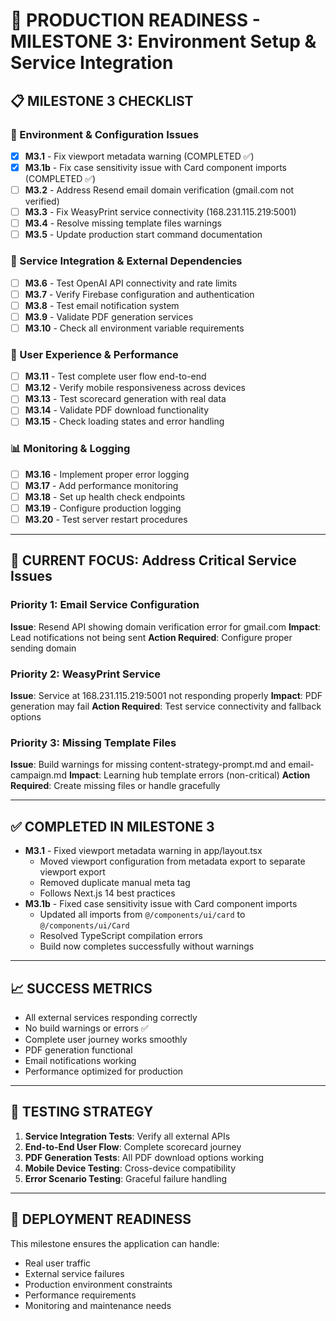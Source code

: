 # 🚀 PRODUCTION READINESS - MILESTONE 3: Environment Setup & Service Integration

## 📋 **MILESTONE 3 CHECKLIST**

### **🔧 Environment & Configuration Issues**
- [x] **M3.1** - Fix viewport metadata warning (COMPLETED ✅)
- [x] **M3.1b** - Fix case sensitivity issue with Card component imports (COMPLETED ✅)
- [ ] **M3.2** - Address Resend email domain verification (gmail.com not verified)
- [ ] **M3.3** - Fix WeasyPrint service connectivity (168.231.115.219:5001)
- [ ] **M3.4** - Resolve missing template files warnings
- [ ] **M3.5** - Update production start command documentation

### **🔗 Service Integration & External Dependencies**
- [ ] **M3.6** - Test OpenAI API connectivity and rate limits
- [ ] **M3.7** - Verify Firebase configuration and authentication
- [ ] **M3.8** - Test email notification system
- [ ] **M3.9** - Validate PDF generation services
- [ ] **M3.10** - Check all environment variable requirements

### **📱 User Experience & Performance**
- [ ] **M3.11** - Test complete user flow end-to-end
- [ ] **M3.12** - Verify mobile responsiveness across devices
- [ ] **M3.13** - Test scorecard generation with real data
- [ ] **M3.14** - Validate PDF download functionality
- [ ] **M3.15** - Check loading states and error handling

### **📊 Monitoring & Logging**
- [ ] **M3.16** - Implement proper error logging
- [ ] **M3.17** - Add performance monitoring
- [ ] **M3.18** - Set up health check endpoints
- [ ] **M3.19** - Configure production logging
- [ ] **M3.20** - Test server restart procedures

---

## 🎯 **CURRENT FOCUS: Address Critical Service Issues**

### **Priority 1: Email Service Configuration**
**Issue**: Resend API showing domain verification error for gmail.com
**Impact**: Lead notifications not being sent
**Action Required**: Configure proper sending domain

### **Priority 2: WeasyPrint Service**
**Issue**: Service at 168.231.115.219:5001 not responding properly
**Impact**: PDF generation may fail
**Action Required**: Test service connectivity and fallback options

### **Priority 3: Missing Template Files**
**Issue**: Build warnings for missing content-strategy-prompt.md and email-campaign.md
**Impact**: Learning hub template errors (non-critical)
**Action Required**: Create missing files or handle gracefully

---

## ✅ **COMPLETED IN MILESTONE 3**
- **M3.1** - Fixed viewport metadata warning in app/layout.tsx
  - Moved viewport configuration from metadata export to separate viewport export
  - Removed duplicate manual meta tag
  - Follows Next.js 14 best practices
- **M3.1b** - Fixed case sensitivity issue with Card component imports
  - Updated all imports from `@/components/ui/card` to `@/components/ui/Card`
  - Resolved TypeScript compilation errors
  - Build now completes successfully without warnings

---

## 📈 **SUCCESS METRICS**
- All external services responding correctly
- No build warnings or errors ✅
- Complete user journey works smoothly
- PDF generation functional
- Email notifications working
- Performance optimized for production

---

## 🔄 **TESTING STRATEGY**
1. **Service Integration Tests**: Verify all external APIs
2. **End-to-End User Flow**: Complete scorecard journey
3. **PDF Generation Tests**: All PDF download options working
4. **Mobile Device Testing**: Cross-device compatibility
5. **Error Scenario Testing**: Graceful failure handling

---

## 🚢 **DEPLOYMENT READINESS**
This milestone ensures the application can handle:
- Real user traffic
- External service failures
- Production environment constraints
- Performance requirements
- Monitoring and maintenance needs 